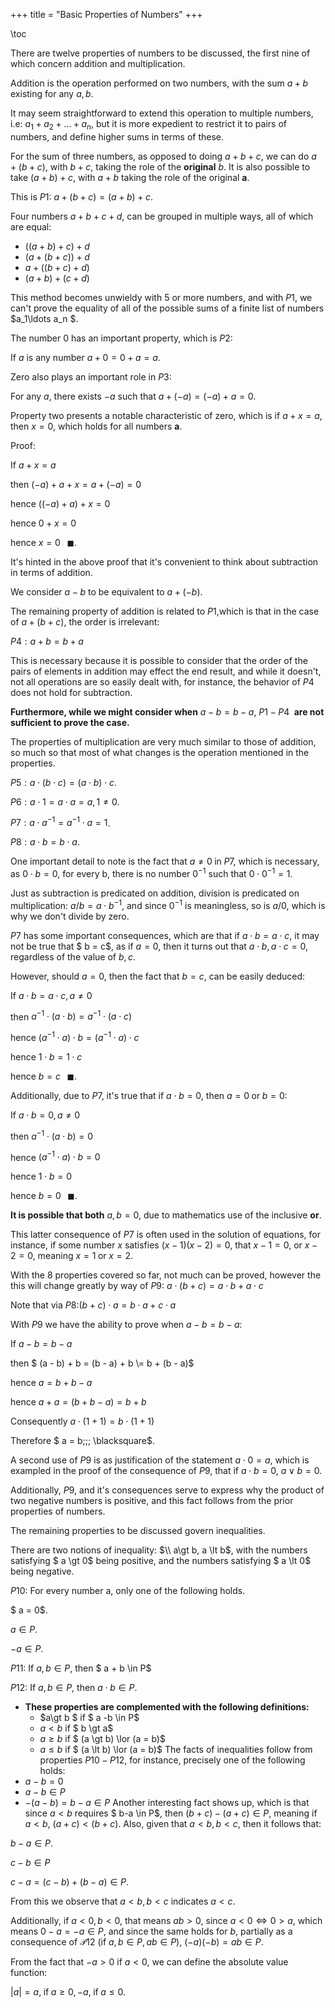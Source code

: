 +++
title = "Basic Properties of Numbers"
+++

\toc

There are twelve properties of numbers to be discussed, the first nine of which concern addition and multiplication.

Addition is the operation performed on two numbers, with the sum $a + b$ existing for any $a, b$.

It may seem straightforward to extend this operation to multiple numbers, i.e:
$a_1 + a_2 + \ldots + a_n$, but it is more expedient to restrict it to pairs of numbers, and define higher sums in terms of these.

For the sum of three numbers, as opposed to doing $a + b + c$, we can do $a + (b + c)$, with $b + c$, taking the role of the __original__ $b$. It is also possible to take $(a + b) + c$, with $a + b$ taking the role of the original __a__.

This is $P1$: $a+ (b + c) = (a + b) + c$. 

Four numbers $a + b + c + d$, can be grouped in multiple ways, all of which are equal:
- $((a + b) + c) + d$
- $(a + ( b + c)) + d$
- $a +(( b + c) + d)$
- $(a + b) + (c + d)$

This method becomes unwieldy with 5 or more numbers, and with $P1$, we can't prove the equality of all of the possible sums of a finite list of numbers $a_1\ldots a_n $.

The number $0$ has an important property, which is $P2:$

If $a$ is any number $a + 0 = 0 + a = a$.

Zero also plays an important role in $P3:$

For any $a$, there exists $-a$ such that $a + (-a) = (-a) + a = 0$.

Property two presents a notable characteristic of zero, which is if $a + x = a,$ then $x = 0$, which holds for all numbers __a__.

Proof:

If $a + x = a$

then $(-a) + a + x = a + (-a) = 0$

hence $((-a) + a) + x = 0$

hence $0 + x = 0$

hence $x = 0\;\;\; \blacksquare$.

It's hinted in the above proof that it's convenient to think about subtraction in terms of addition.

We consider $a - b$ to be equivalent to $a + (-b)$.

The remaining property of addition is related to $P1$,which is that in the case of $a + (b + c)$, the order is irrelevant:

$P4:a + b = b + a$

This is necessary because it is possible to consider that the order of the pairs of elements in addition may effect the end result, and while it doesn't, not all operations are so easily dealt with, for instance, the behavior of $P4$ does not hold for subtraction.

**Furthermore, while we might consider when** $a - b = b - a$, $P1-P4\;$ **are not sufficient to prove the case.**

The properties of multiplication are very much similar to those of addition, so much so that most of what changes is the operation mentioned in the properties.


$P5: a \cdot (b \cdot c) = (a \cdot b) \cdot c$.

$P6: a \cdot 1 = a \cdot a = a, 1 \neq 0$.

$P7: a \cdot a^{-1} = a^{-1} \cdot a = 1$.

$P8: a \cdot b = b \cdot a$.

One important detail to note is the fact that $a \neq 0\; \text{in}\; P7$, which is necessary, as $0 \cdot b = 0$, for every b, there is no number $0^{-1}$ such that $0 \cdot 0^{-1} = 1$.

Just as subtraction is predicated on addition, division is predicated on multiplication: $a  / b = a \cdot b^{-1}$, and since $0^{-1}$ is meaningless, so is $a/0$, which is why we don't divide by zero.

$P7$ has some important consequences, which are that if $a \cdot b = a \cdot c$, it may not be true that $ b = c$, as if $a = 0$, then it turns out that $a \cdot b, a \cdot c = 0$, regardless of the value of $b,c$.

However, should $a = 0$, then the fact that $b = c$, can be easily deduced:


If $a \cdot b = a \cdot c, a \neq 0$

then $a^{-1} \cdot (a \cdot b ) = a^{-1} \cdot (a \cdot c)$

hence $(a^{-1} \cdot a) \cdot b = (a^{-1} \cdot a) \cdot c$

hence $1 \cdot b = 1 \cdot c$

hence $b = c\;\;\; \blacksquare$.

Additionally, due to $P7$, it's true that if $a \cdot b = 0$, then $a = 0\; \text{or}\; b = 0$:

If $a \cdot b = 0, a \neq 0$

then $a^{-1} \cdot (a \cdot b) = 0$

hence $(a^{-1} \cdot a) \cdot b = 0$

hence $1 \cdot b = 0$

hence $b = 0\;\;\; \blacksquare$.

__It is possible that both__ $a,b = 0$, due to mathematics use of the inclusive __or__.

This latter consequence of $P7$ is often used in the solution of equations, for instance, if some number $x$ satisfies $(x - 1)(x - 2) = 0$, that $x - 1 = 0$, or $x - 2 = 0$, meaning $x = 1\; \text{or}\; x = 2$.

With the 8 properties covered so far, not much can be proved, however the this will change greatly by way of $P9$: $a \cdot ( b + c) = a \cdot b + a \cdot c$

Note that via $P8$:$(b + c) \cdot a = b \cdot a + c \cdot a$

With $P9$ we have the ability to prove when $a - b = b - a$:


If $a - b = b - a$

then $ (a - b) + b = (b - a) + b \\= b + (b - a)$

hence $a = b + b - a$

hence $a + a = (b+b-a) = b+b$

Consequently $a \cdot (1+1) = b \cdot (1 + 1)$

Therefore $ a = b\;\;\; \blacksquare$.

A second use of $P9$ is as justification of the statement $a \cdot 0 = a$, which is exampled in the proof of the consequence of $P9$, that if $a \cdot b = 0$, $a \lor b = 0$.

Additionally, $P9$, and it's consequences serve to express why the product of two negative numbers is positive, and this fact follows from the prior properties of numbers.

The remaining properties to be discussed govern inequalities.

There are two notions of inequality: $\\ a\gt b, a \lt b$, with the numbers satisfying $ a \gt 0$ being positive, and the numbers satisfying $ a \lt 0$ being negative.

$P10:$ For every number a, only one of the following holds.

$ a = 0$.

$a \in P$.

$-a \in P$.

$P11$: If $a, b \in P$, then $ a + b \in P$

$P12:$ If $a,b \in P$, then $a \cdot b \in P$.

- **These properties are complemented with the following definitions:**
  - $a\gt b $ if $ a -b \in P$
  - $a \lt b$ if $ b \gt a$
  - $a \geq b$ if $ (a \gt b) \lor (a = b)$
  - $a \leq b$ if $ (a \lt b) \lor (a = b)$
The facts of inequalities follow from properties $P10-P12$, for instance, precisely one of the following holds:
- $a-b=0$
- $a-b \in P$
- $-(a-b)=b-a \in P$
Another interesting fact shows up, which is that since $a \lt b$ requires $ b-a \in P$, then $(b+c) - (a+c) \in P$, meaning if $a \lt b$, $(a + c) \lt (b + c)$.
Also, given that $a \lt b, b \lt c$, then it follows that:

$b - a \in P$.

$c - b \in P$

$c - a = (c - b) + (b - a) \in P$.

From this we observe that $a \lt b, b \lt c$ indicates $a \lt c$.

Additionally, if $a \lt 0, b \lt 0$, that means $ab > 0$, since $a \lt 0 \iff 0 \gt a$,
which means $0 - a = -a \in P$, and since the same holds for $b$, partially as a consequence of $\mathcal{P}12$ (if $a, b \in P, ab \in P$), $(-a)(-b) = ab \in P$.

From the fact that $-a \gt 0$ if $a \lt 0$, we can define the absolute value function: 

$|a| = a,\; \text{if}\;a \geq 0, -a,\; \text{if} \;a \leq 0$.